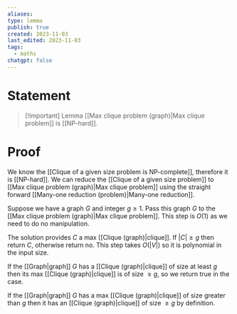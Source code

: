 ```yaml
---
aliases: 
type: lemma
publish: true
created: 2023-11-03
last_edited: 2023-11-03
tags:
  - maths
chatgpt: false
---
```

# Statement

> [!important] Lemma
> [[Max clique problem (graph)|Max clique problem]] is [[NP-hard]].

# Proof

We know the [[Clique of a given size problem is NP-complete]], therefore it is [[NP-hard]]. We can reduce the [[Clique of a given size problem]] to [[Max clique problem (graph)|Max clique problem]] using the straight forward [[Many-one reduction (problem)|Many-one reduction]].

Suppose we have a graph $G$ and integer $g \geq 1$. Pass this graph $G$ to the [[Max clique problem (graph)|Max clique problem]]. This step is $O(1)$ as we need to do no manipulation. 

The solution provides $C$ a max [[Clique (graph)|clique]]. If $\vert C \vert \geq g$ then return $C$, otherwise return no. This step takes $O(\vert V \vert)$ so it is polynomial in the input size.

If the [[Graph|graph]] $G$ has a [[Clique (graph)|clique]] of size at least $g$ then its max [[Clique (graph)|clique]] is of size $\geq g$, so we return true in the case.

If the [[Graph|graph]] $G$ has a max [[Clique (graph)|clique]] of size greater than $g$ then it has an [[Clique (graph)|clique]] of size $\geq g$ by definition.
